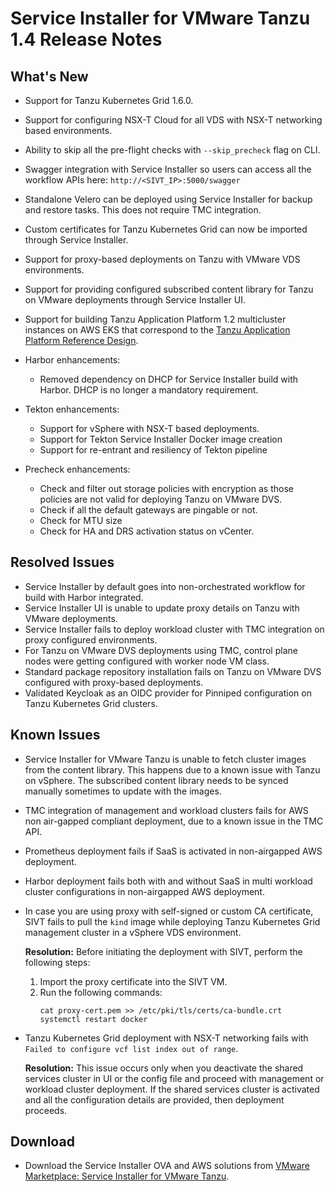 # Service Installer for VMware Tanzu 1.4 Release Notes

## What's New

- Support for Tanzu Kubernetes Grid 1.6.0.
- Support for configuring NSX-T Cloud for all VDS with NSX-T networking based environments.
- Ability to skip all the pre-flight checks with `--skip_precheck` flag on CLI.
- Swagger integration with Service Installer so users can access all the workflow APIs here: `http://<SIVT_IP>:5000/swagger`
- Standalone Velero can be deployed using Service Installer for backup and restore tasks. This does not require TMC integration.
- Custom certificates for Tanzu Kubernetes Grid can now be imported through Service Installer.
- Support for proxy-based deployments on Tanzu with VMware VDS environments.
- Support for providing configured subscribed content library for Tanzu on VMware deployments through Service Installer UI.
- Support for building Tanzu Application Platform 1.2 multicluster instances on AWS EKS that correspond to the [Tanzu Application Platform Reference Design](https://docs.vmware.com/en/VMware-Tanzu-Application-Platform/1.2/tap-reference-architecture/GUID-reference-designs-index-tap.html).
- Harbor enhancements:
  
  - Removed dependency on DHCP for Service Installer build with Harbor. DHCP is no longer a mandatory requirement.

- Tekton enhancements:

  - Support for vSphere with NSX-T based deployments.
  - Support for Tekton Service Installer Docker image creation
  - Support for re-entrant and resiliency of Tekton pipeline

- Precheck enhancements:

  - Check and filter out storage policies with encryption as those policies are not valid for deploying Tanzu on VMware DVS.
  - Check if all the default gateways are pingable or not.
  - Check for MTU size
  - Check for HA and DRS activation status on vCenter.

## Resolved Issues

- Service Installer by default goes into non-orchestrated workflow for build with Harbor integrated.
- Service Installer UI is unable to update proxy details on Tanzu with VMware deployments.
- Service Installer fails to deploy workload cluster with TMC integration on proxy configured environments.
- For Tanzu on VMware DVS deployments using TMC, control plane nodes were getting configured with worker node VM class.
- Standard package repository installation fails on Tanzu on VMware DVS configured with proxy-based deployments.
- Validated Keycloak as an OIDC provider for Pinniped configuration on Tanzu Kubernetes Grid clusters.

## Known Issues

- Service Installer for VMware Tanzu is unable to fetch cluster images from the content library. This happens due to a known issue with Tanzu on vSphere. The subscribed content library needs to be synced manually sometimes to update with the images.
- TMC integration of management and workload clusters fails for AWS non air-gapped compliant deployment, due to a known issue in the TMC API.
- Prometheus deployment fails if SaaS is activated in non-airgapped AWS deployment.
- Harbor deployment fails both with and without SaaS in multi workload cluster configurations in non-airgapped AWS deployment.
- In case you are using proxy with self-signed or custom CA certificate, SIVT fails to pull the `kind` image while deploying Tanzu Kubernetes Grid management cluster in a vSphere VDS environment.</br> 
   
   **Resolution:** Before initiating the deployment with SIVT, perform the following steps:

    1. Import the proxy certificate into the SIVT VM.
    1. Run the following commands:
        ```
        cat proxy-cert.pem >> /etc/pki/tls/certs/ca-bundle.crt
        systemctl restart docker
        ```
- Tanzu Kubernetes Grid deployment with NSX-T networking fails with `Failed to configure vcf list index out of range`.

   **Resolution:** This issue occurs only when you deactivate the shared services cluster in UI or the config file and proceed with management or workload cluster deployment.
   If the shared services cluster is activated and all the configuration details are provided, then deployment proceeds.

## Download

- Download the Service Installer OVA and AWS solutions from [VMware Marketplace: Service Installer for VMware Tanzu](https://marketplace.cloud.vmware.com/services/details/service-installer-for-vmware-tanzu-1?slug=true).
